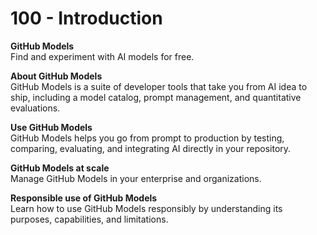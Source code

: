 # 100 - Introduction

**GitHub Models**<br/>
Find and experiment with AI models for free.

**About GitHub Models**<br/>
GitHub Models is a suite of developer tools that take you from AI idea to ship, including a model catalog, prompt management, and quantitative evaluations.

**Use GitHub Models**<br/>
GitHub Models helps you go from prompt to production by testing, comparing, evaluating, and integrating AI directly in your repository.

**GitHub Models at scale**<br/>
Manage GitHub Models in your enterprise and organizations.

**Responsible use of GitHub Models**<br/>
Learn how to use GitHub Models responsibly by understanding its purposes, capabilities, and limitations.
